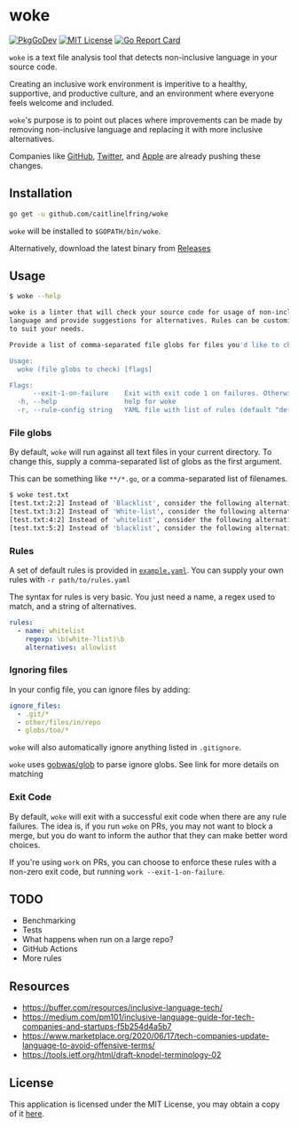 # woke

[![PkgGoDev](https://pkg.go.dev/badge/github.com/caitlinelfring/woke)](https://pkg.go.dev/github.com/caitlinelfring/woke)
[![MIT License](https://img.shields.io/badge/license-MIT-blue.svg)](LICENSE)
[![Go Report Card](https://goreportcard.com/badge/github.com/caitlinelfring/woke)](https://goreportcard.com/report/github.com/caitlinelfring/woke)

`woke` is a text file analysis tool that detects non-inclusive language in your source code.

Creating an inclusive work environment is imperitive to a healthy, supportive, and
productive culture, and an environment where everyone feels welcome and included.

`woke`'s purpose is to point out places where improvements can be made by removing
 non-inclusive language and replacing it with more inclusive alternatives.

Companies like [GitHub](https://github.com/github/renaming), [Twitter](https://twitter.com/TwitterEng/status/1278733303508418560), and [Apple](https://developer.apple.com/news/?id=1o9zxsxl) are already pushing these changes.

## Installation

```bash
go get -u github.com/caitlinelfring/woke
```

`woke` will be installed to `$GOPATH/bin/woke`.

Alternatively, download the latest binary from [Releases](https://github.com/caitlinelfring/woke/releases/latest)

## Usage

```bash
$ woke --help

woke is a linter that will check your source code for usage of non-inclusive
language and provide suggestions for alternatives. Rules can be customized
to suit your needs.

Provide a list of comma-separated file globs for files you'd like to check.

Usage:
  woke (file globs to check) [flags]

Flags:
      --exit-1-on-failure    Exit with exit code 1 on failures. Otherwise, will always exit 0 if any failures occur
  -h, --help                 help for woke
  -r, --rule-config string   YAML file with list of rules (default "default.yaml")
```

### File globs

By default, `woke` will run against all text files in your current directory.
To change this, supply a comma-separated list of globs as the first argument.

This can be something like `**/*.go`, or a comma-separated list of filenames.

```bash
$ woke test.txt
[test.txt:2:2] Instead of 'Blacklist', consider the following alternative(s): 'denylist,blocklist'
[test.txt:3:2] Instead of 'White-list', consider the following alternative(s): 'allowlist'
[test.txt:4:2] Instead of 'whitelist', consider the following alternative(s): 'allowlist'
[test.txt:5:2] Instead of 'blacklist', consider the following alternative(s): 'denylist,blocklist'
```

### Rules

A set of default rules is provided in [`example.yaml`](example.yaml).
You can supply your own rules with `-r path/to/rules.yaml`

The syntax for rules is very basic. You just need a name, a regex used
to match, and a string of alternatives.

```yaml
rules:
  - name: whitelist
    regexp: \b(white-?list)\b
    alternatives: allowlist
```

### Ignoring files

In your config file, you can ignore files by adding:

```yaml
ignore_files:
  - .git/*
  - other/files/in/repo
  - globs/too/*
```

`woke` will also automatically ignore anything listed in `.gitignore`.

`woke` uses [gobwas/glob](https://github.com/gobwas/glob) to parse ignore globs.
See link for more details on matching

### Exit Code

By default, `woke` will exit with a successful exit code when there are any rule failures.
The idea is, if you run `woke` on PRs, you may not want to block a merge, but you do
want to inform the author that they can make better word choices.

If you're using `work` on PRs, you can choose to enforce these rules with a non-zero
exit code, but running `work --exit-1-on-failure`.

## TODO

* Benchmarking
* Tests
* What happens when run on a large repo?
* GitHub Actions
* More rules

## Resources

* <https://buffer.com/resources/inclusive-language-tech/>
* <https://medium.com/pm101/inclusive-language-guide-for-tech-companies-and-startups-f5b254d4a5b7>
* <https://www.marketplace.org/2020/06/17/tech-companies-update-language-to-avoid-offensive-terms/>
* <https://tools.ietf.org/html/draft-knodel-terminology-02>

## License

This application is licensed under the MIT License, you may obtain a copy of it [here](LICENSE).
